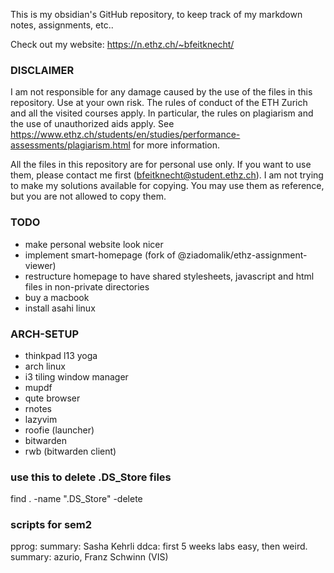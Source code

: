 This is my obsidian's GitHub repository, to keep track of my markdown notes, assignments, etc..

Check out my website: https://n.ethz.ch/~bfeitknecht/


### DISCLAIMER

I am not responsible for any damage caused by the use of the files in this repository. Use at your own risk. The rules of conduct of the ETH Zurich and all the visited courses apply. In particular, the rules on plagiarism and the use of unauthorized aids apply. See https://www.ethz.ch/students/en/studies/performance-assessments/plagiarism.html for more information.

All the files in this repository are for personal use only. If you want to use them, please contact me first (bfeitknecht@student.ethz.ch). I am not trying to make my solutions available for copying. You may use them as reference, but you are not allowed to copy them.


### TODO

- make personal website look nicer
- implement smart-homepage (fork of @ziadomalik/ethz-assignment-viewer)
- restructure homepage to have shared stylesheets, javascript and html files in non-private directories
- buy a macbook
- install asahi linux


### ARCH-SETUP

- thinkpad l13 yoga
- arch linux
- i3 tiling window manager
- mupdf
- qute browser
- rnotes
- lazyvim
- roofie (launcher)
- bitwarden
- rwb (bitwarden client)


### use this to delete .DS_Store files
find . -name ".DS_Store" -delete


### scripts for sem2
pprog:  summary: Sasha Kehrli
ddca:   first 5 weeks labs easy, then weird. summary: azurio, Franz Schwinn (VIS)
